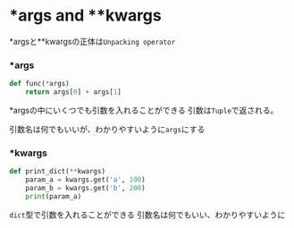 # \*args and **kwargs

\*argsと\**kwargsの正体は`Unpacking operator`

### \*args

```python
def func(*args)
    return args[0] + args[1]
```

\*argsの中にいくつでも引数を入れることができる
引数は`Tuple`で返される。

引数名は何でもいいが、わかりやすいように`args`にする

### \*kwargs

```python
def print_dict(**kwargs)
    param_a = kwargs.get('a', 100)
    param_b = kwargs.get('b', 200)
    print(param_a)
```

`dict`型で引数を入れることができる
引数名は何でもいい、わかりやすいように

